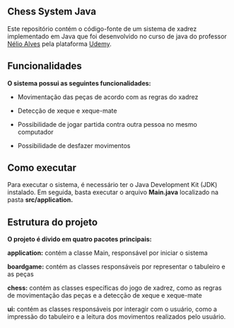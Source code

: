 ## Chess System Java

Este repositório contém o código-fonte de um sistema de xadrez implementado em Java que foi desenvolvido no curso de java do professor [Nélio Alves](https://github.com/acenelio) pela plataforma [Udemy](https://www.udemy.com/course/java-curso-completo/).

## Funcionalidades
**O sistema possui as seguintes funcionalidades:**

- Movimentação das peças de acordo com as regras do xadrez

- Detecção de xeque e xeque-mate

- Possibilidade de jogar partida contra outra pessoa no mesmo computador

- Possibilidade de desfazer movimentos

## Como executar

Para executar o sistema, é necessário ter o Java Development Kit (JDK) instalado. Em seguida, basta executar o arquivo **Main.java** localizado na pasta **src/application.**

## Estrutura do projeto

**O projeto é divido em quatro pacotes principais:**

**application:** contém a classe Main, responsável por iniciar o sistema

**boardgame:** contém as classes responsáveis por representar o tabuleiro e as peças

**chess:** contém as classes específicas do jogo de xadrez, como as regras de movimentação das peças e a detecção de xeque e xeque-mate

**ui:** contém as classes responsáveis por interagir com o usuário, como a impressão do tabuleiro e a leitura dos movimentos realizados pelo usuário.
